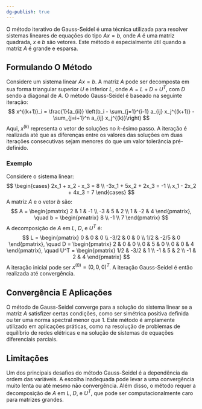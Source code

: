 ```yaml
---
dg-publish: true
---
```


O método iterativo de Gauss-Seidel é uma técnica utilizada para resolver sistemas lineares de equações do tipo $Ax = b$, onde $A$ é uma matriz quadrada, $x$ e $b$ são vetores. Este método é especialmente útil quando a matriz $A$ é grande e esparsa.

## Formulando O Método

Considere um sistema linear $Ax = b$. A matriz $A$ pode ser decomposta em sua forma triangular superior $U$ e inferior $L$, onde $A = L + D + U^T$, com $D$ sendo a diagonal de $A$. O método Gauss-Seidel é baseado na seguinte iteração:
$$
x^{(k+1)}_i = \frac{1}{a_{ii}} \left(b_i - \sum_{j=1}^{i-1} a_{ij} x_j^{(k+1)} - \sum_{j=i+1}^n a_{ij} x_j^{(k)}\right)
$$
Aqui, $x^{(k)}$ representa o vetor de soluções no $k$-ésimo passo. A iteração é realizada até que as diferenças entre os valores das soluções em duas iterações consecutivas sejam menores do que um valor tolerância pré-definido.

### Exemplo

Considere o sistema linear:
$$
\begin{cases}
2x_1 + x_2 - x_3 = 8 \\
-3x_1 + 5x_2 + 2x_3 = -1 \\
x_1 - 2x_2 + 4x_3 = 7
\end{cases}
$$
A matriz $A$ e o vetor $b$ são:
$$
A = \begin{pmatrix}
2 & 1 & -1 \\
-3 & 5 & 2 \\
1 & -2 & 4
\end{pmatrix}, \quad b = \begin{pmatrix} 8 \\ -1 \\ 7 \end{pmatrix}
$$
A decomposição de $A$ em $L$, $D$, e $U^T$ é:
$$
L = \begin{pmatrix}
0 & 0 & 0 \\
-3/2 & 0 & 0 \\
1/2 & -2/5 & 0
\end{pmatrix}, \quad D = \begin{pmatrix}
2 & 0 & 0 \\
0 & 5 & 0 \\
0 & 0 & 4
\end{pmatrix}, \quad U^T = \begin{pmatrix}
1/2 & -3/2 & 1 \\
-1 & 5 & 2 \\
-1 & 2 & 4
\end{pmatrix}
$$
A iteração inicial pode ser $x^{(0)} = (0, 0, 0)^T$. A iteração Gauss-Seidel é então realizada até convergência.

## Convergência E Aplicações

O método de Gauss-Seidel converge para a solução do sistema linear se a matriz $A$ satisfizer certas condições, como ser simétrica positiva definida ou ter uma norma spectral menor que 1. Este método é amplamente utilizado em aplicações práticas, como na resolução de problemas de equilíbrio de redes elétricas e na solução de sistemas de equações diferenciais parciais.

## Limitações

Um dos principais desafios do método Gauss-Seidel é a dependência da ordem das variáveis. A escolha inadequada pode levar a uma convergência muito lenta ou até mesmo não convergência. Além disso, o método requer a decomposição de $A$ em $L$, $D$, e $U^T$, que pode ser computacionalmente caro para matrizes grandes.
